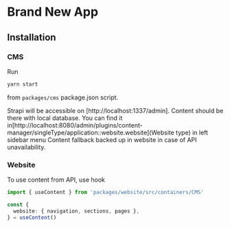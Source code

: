 # Brand New App

## Installation

### CMS

Run

```bash
yarn start
```

from `packages/cms` package.json script.

Strapi will be accessible on [http://localhost:1337/admin]. Content should be there with local database.
You can find it in[http://localhost:8080/admin/plugins/content-manager/singleType/application::website.website](Website type) in left sidebar menu
Content fallback backed up in website in case of API unavailability.

### Website

To use content from API, use hook

```ts
import { useContent } from 'packages/website/src/containers/CMS'

const {
  website: { navigation, sections, pages },
} = useContent()
```
